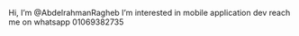 Hi, I’m @AbdelrahmanRagheb
I’m interested in mobile application dev
reach me on whatsapp 01069382735


<!---
AbdelrahmanRagheb/AbdelrahmanRagheb is a ✨ special ✨ repository because its `README.md` (this file) appears on your GitHub profile.
You can click the Preview link to take a look at your changes.
--->
